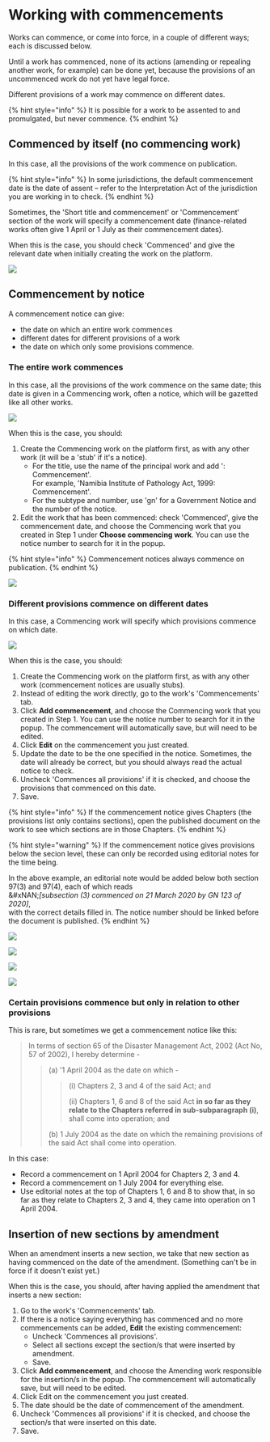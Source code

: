 # Working with commencements

Works can commence, or come into force, in a couple of different ways; each is discussed below.

Until a work has commenced, none of its actions (amending or repealing another work, for example) can be done yet, because the provisions of an uncommenced work do not yet have legal force.

Different provisions of a work may commence on different dates.

{% hint style="info" %}
It is possible for a work to be assented to and promulgated, but never commence.
{% endhint %}

## Commenced by itself (no commencing work)

In this case, all the provisions of the work commence on publication.

{% hint style="info" %}
In some jurisdictions, the default commencement date is the date of assent – refer to the Interpretation Act of the jurisdiction you are working in to check.
{% endhint %}

Sometimes, the 'Short title and commencement' or 'Commencement' section of the work will specify a commencement date (finance-related works often give 1 April or 1 July as their commencement dates).

When this is the case, you should check 'Commenced' and give the relevant date when initially creating the work on the platform.

![](<../../.gitbook/assets/image (106).png>)

## Commencement by notice

A commencement notice can give:&#x20;

* the date on which an entire work commences
* different dates for different provisions of a work
* the date on which only some provisions commence.

### The entire work commences

In this case, all the provisions of the work commence on the same date; this date is given in a Commencing work, often a notice, which will be gazetted like all other works.

![](<../../.gitbook/assets/image (111).png>)

When this is the case, you should:

1. Create the Commencing work on the platform first, as with any other work (it will be a 'stub' if it's a notice).&#x20;
   * For the title, use the name of the principal work and add ': Commencement'. \
     For example, 'Namibia Institute of Pathology Act, 1999: Commencement'.
   * For the subtype and number, use 'gn' for a Government Notice and the number of the notice.
2. Edit the work that has been commenced: check 'Commenced', give the commencement date, and choose the Commencing work that you created in Step 1 under **Choose commencing work**. You can use the notice number to search for it in the popup.

{% hint style="info" %}
Commencement notices always commence on publication.
{% endhint %}

![](<../../.gitbook/assets/image (197).png>)

### Different provisions commence on different dates

In this case, a Commencing work will specify which provisions commence on which date.

![](<../../.gitbook/assets/image (88).png>)

When this is the case, you should:

1. Create the Commencing work on the platform first, as with any other work (commencement notices are usually stubs).
2. Instead of editing the work directly, go to the work's 'Commencements' tab.
3. Click **Add commencement**, and choose the Commencing work that you created in Step 1. You can use the notice number to search for it in the popup. The commencement will automatically save, but will need to be edited.
4. Click **Edit** on the commencement you just created.
5. Update the date to be the one specified in the notice. Sometimes, the date will already be correct, but you should always read the actual notice to check.
6. Uncheck 'Commences all provisions' if it is checked, and choose the provisions that commenced on this date.
7. Save.

{% hint style="info" %}
If the commencement notice gives Chapters (the provisions list only contains sections), open the published document on the work to see which sections are in those Chapters.
{% endhint %}

{% hint style="warning" %}
If the commencement notice gives provisions below the secion level, these can only be recorded using editorial notes for the time being.&#x20;

In the above example, an editorial note would be added below both section 97(3) and 97(4), each of which reads \
&#xNAN;_\[subsection (3) commenced on 21 March 2020 by GN 123 of 2020]_, \
with the correct details filled in. The notice number should be linked before the document is published.
{% endhint %}

![](<../../.gitbook/assets/image (152).png>)

![](<../../.gitbook/assets/image (68).png>)

![](<../../.gitbook/assets/image (191).png>)

![](<../../.gitbook/assets/image (62).png>)

### Certain provisions commence but only in relation to other provisions

This is rare, but sometimes we get a commencement notice like this:

> In terms of section 65 of the Disaster Management Act, 2002 (Act No, 57 of 2002), I hereby determine -
>
> > (a) '1 April 2004 as the date on which -
> >
> > > (i) Chapters 2, 3 and 4 of the said Act; and
> > >
> > > (ii) Chapters 1, 6 and 8 of the said Act **in so far as they relate to the Chapters referred in sub-subparagraph (i)**, shall come into operation; and
> >
> > (b) 1 July 2004 as the date on which the remaining provisions of the said Act shall come into operation.

In this case:

* Record a commencement on 1 April 2004 for Chapters 2, 3 and 4.
* Record a commencement on 1 July 2004 for everything else.
* Use editorial notes at the top of Chapters 1, 6 and 8 to show that, in so far as they relate to Chapters 2, 3 and 4, they came into operation on 1 April 2004.

## Insertion of new sections by amendment

When an amendment inserts a new section, we take that new section as having commenced on the date of the amendment. (Something can't be in force if it doesn't exist yet.)

When this is the case, you should, after having applied the amendment that inserts a new section:

1. Go to the work's 'Commencements' tab.
2. If there is a notice saying everything has commenced and no more commencements can be added, **Edit** the existing commencement:
   * Uncheck 'Commences all provisions'.
   * Select all sections except the section/s that were inserted by amendment.
   * Save.
3. Click **Add commencement**, and choose the Amending work responsible for the insertion/s in the popup. The commencement will automatically save, but will need to be edited.
4. Click Edit on the commencement you just created.
5. The date should be the date of commencement of the amendment.
6. Uncheck 'Commences all provisions' if it is checked, and choose the section/s that were inserted on this date.
7. Save.
